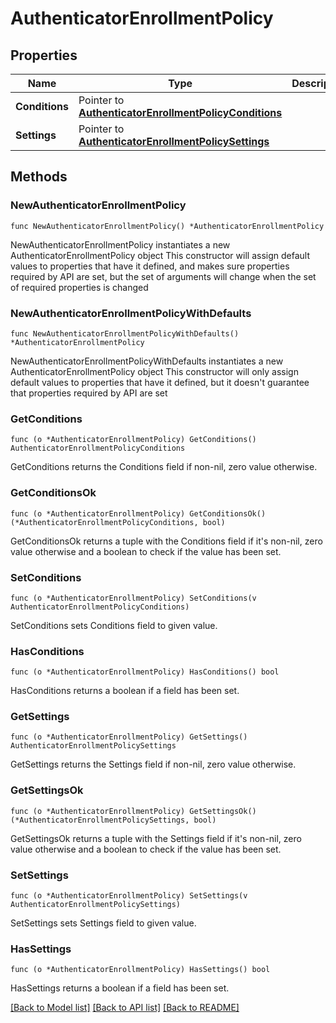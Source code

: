 # AuthenticatorEnrollmentPolicy

## Properties

Name | Type | Description | Notes
------------ | ------------- | ------------- | -------------
**Conditions** | Pointer to [**AuthenticatorEnrollmentPolicyConditions**](AuthenticatorEnrollmentPolicyConditions.md) |  | [optional] 
**Settings** | Pointer to [**AuthenticatorEnrollmentPolicySettings**](AuthenticatorEnrollmentPolicySettings.md) |  | [optional] 

## Methods

### NewAuthenticatorEnrollmentPolicy

`func NewAuthenticatorEnrollmentPolicy() *AuthenticatorEnrollmentPolicy`

NewAuthenticatorEnrollmentPolicy instantiates a new AuthenticatorEnrollmentPolicy object
This constructor will assign default values to properties that have it defined,
and makes sure properties required by API are set, but the set of arguments
will change when the set of required properties is changed

### NewAuthenticatorEnrollmentPolicyWithDefaults

`func NewAuthenticatorEnrollmentPolicyWithDefaults() *AuthenticatorEnrollmentPolicy`

NewAuthenticatorEnrollmentPolicyWithDefaults instantiates a new AuthenticatorEnrollmentPolicy object
This constructor will only assign default values to properties that have it defined,
but it doesn't guarantee that properties required by API are set

### GetConditions

`func (o *AuthenticatorEnrollmentPolicy) GetConditions() AuthenticatorEnrollmentPolicyConditions`

GetConditions returns the Conditions field if non-nil, zero value otherwise.

### GetConditionsOk

`func (o *AuthenticatorEnrollmentPolicy) GetConditionsOk() (*AuthenticatorEnrollmentPolicyConditions, bool)`

GetConditionsOk returns a tuple with the Conditions field if it's non-nil, zero value otherwise
and a boolean to check if the value has been set.

### SetConditions

`func (o *AuthenticatorEnrollmentPolicy) SetConditions(v AuthenticatorEnrollmentPolicyConditions)`

SetConditions sets Conditions field to given value.

### HasConditions

`func (o *AuthenticatorEnrollmentPolicy) HasConditions() bool`

HasConditions returns a boolean if a field has been set.

### GetSettings

`func (o *AuthenticatorEnrollmentPolicy) GetSettings() AuthenticatorEnrollmentPolicySettings`

GetSettings returns the Settings field if non-nil, zero value otherwise.

### GetSettingsOk

`func (o *AuthenticatorEnrollmentPolicy) GetSettingsOk() (*AuthenticatorEnrollmentPolicySettings, bool)`

GetSettingsOk returns a tuple with the Settings field if it's non-nil, zero value otherwise
and a boolean to check if the value has been set.

### SetSettings

`func (o *AuthenticatorEnrollmentPolicy) SetSettings(v AuthenticatorEnrollmentPolicySettings)`

SetSettings sets Settings field to given value.

### HasSettings

`func (o *AuthenticatorEnrollmentPolicy) HasSettings() bool`

HasSettings returns a boolean if a field has been set.


[[Back to Model list]](../README.md#documentation-for-models) [[Back to API list]](../README.md#documentation-for-api-endpoints) [[Back to README]](../README.md)


